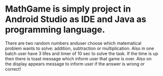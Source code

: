 # MathGame is simply project in Android Studio as IDE and Java as programming language.
There are two random numbers anduser choose which matematical problem wants to solve: addition, subtraction or multiplication. 
Also in one batch user have 3 lifes and timer of 10 sec to solve the task. 
If the time is up then there is toast message which inform user that game is over.
Also on the display appears message to inform user if the answer is wrong or correct!

